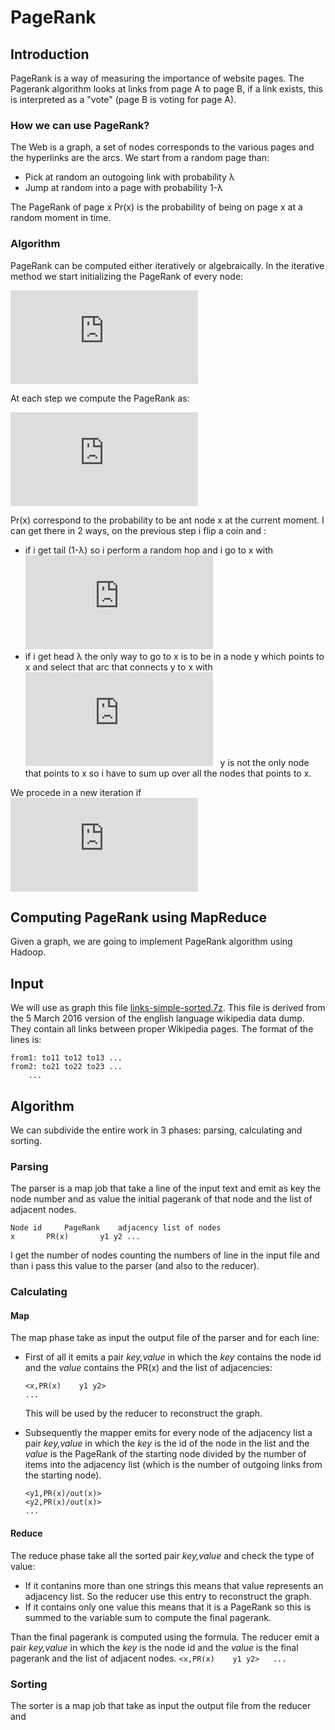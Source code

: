 # PageRank

## Introduction
PageRank is a way of measuring the importance of website pages. The Pagerank algorithm looks at links from page A to page B, if a link exists, this is interpreted as a "vote" (page B is voting for page A). 

### How we can use PageRank?
The Web is a graph, a set of nodes corresponds to the various pages and the hyperlinks are the arcs.
We start from a random page than:
* Pick at random an outogoing link with probability λ
* Jump at random into a page with probability 1-λ

The PageRank of page x Pr(x) is the probability of being on page x at a random moment in time.

### Algorithm
PageRank can be computed either iteratively or algebraically. In the iterative method we start initializing the PageRank of every node:

![](http://latex.codecogs.com/gif.latex?PR%28x%29%3D%5Cfrac%7B1%7D%7BN%7D%5Cquad%20%5Cforall%20x%20%5Cquad%20N%3Anumber%5C%2Cof%5C%2Cnodes%5C%2Cin%5C%2Cthe%5C%2Cgraph)

At each step we compute the PageRank as:

![](http://latex.codecogs.com/gif.latex?PR%28x%29%3D%5Cfrac%7B1-%5Clambda%7D%7BN%7D&plus;%5Clambda%20%5Csum_%7By%20%5Crightarrow%20x%7D%5Cfrac%7BPr%28y%29%7D%7Bout%28y%29%7D%5Cquad%5Cforall%20x)

Pr(x) correspond to the probability to be ant node x at the current moment. I can get there in 2 ways, on the previous step i flip a coin and :

* if i get tail (1-λ) so i perform a random hop and i go to x with  ![](http://latex.codecogs.com/gif.latex?Pr%3D%5Cfrac%7B1%7D%7BN%7D)
* if i get head λ the only way to go to x is to be in a node y which points to x and select that arc that connects y to x with ![](http://latex.codecogs.com/gif.latex?Pr%3D%5Cfrac%7B1%7D%7Bnumber%5C%2Cof%5C%2Coutgoing%5C%2Clinks%7D%5Cquad)
&nbsp; y is not the only node that points to x so i have to sum up over all the nodes that points to x.

We procede in a new iteration if &nbsp; ![](http://latex.codecogs.com/gif.latex?%5Cleft%20%7CPR%28t&plus;1%29-PR%28t%29%20%5Cright%20%7C%3C%20%5Cepsilon)

## Computing PageRank using MapReduce
Given a graph, we are going to implement PageRank algorithm using Hadoop.

## Input
We will use as graph this file [links-simple-sorted.7z](http://haselgrove.id.au/wikipedia/20160305/links-simple-sorted.7z). This file is derived from the 5 March 2016 version of the english language wikipedia data dump. They contain all links between proper Wikipedia pages. The format of the lines is:
```
from1: to11 to12 to13 ...
from2: to21 to22 to23 ...
    ...
```
##  Algorithm
We can subdivide the entire work in 3 phases: parsing, calculating and sorting.

### Parsing
The parser is a map job that take a line of the input text and emit as key the node number and as value the initial pagerank of that node and the list of adjacent nodes.

```
Node id 	PageRank 	adjacency list of nodes 
x 		PR(x) 		y1 y2 ...
```
I get the number of nodes counting the numbers of line in the input file and than i pass this value to the parser (and also to the reducer).

### Calculating

#### Map
The map phase take as input the output file of the parser and for each line: 

* First of all it emits a pair <em>key,value</em> in which the <em>key</em> contains the node id and the <em>value</em> contains the PR(x) and the list of adjacencies:
	```
	<x,PR(x)	y1 y2>	
	...
	```
	This will be used by the reducer to reconstruct the graph.

* Subsequently the mapper emits for every node of the adjacency list a pair <em>key,value</em> in which the <em>key</em> is the id of the node in the list and the <em>value</em> is the PageRank of the starting node divided by the number of items into the adjacency list (which is the number of outgoing links from the starting node).

	```
	<y1,PR(x)/out(x)>	
	<y2,PR(x)/out(x)> 
	...
	```

#### Reduce
The reduce phase take all the sorted pair <em>key,value</em> and check the type of value:

* If it contanins more than one strings this means that value represents an adjacency list. So the reducer use this entry to reconstruct the graph. 
* If it contains only one value this means that  it is a PageRank so this is summed to the variable sum to compute the final pagerank.

Than the final pagerank is computed using the formula. The reducer emit a pair <em>key,value</em> in which the <em>key</em> is the node id and the <em>value</em> is the final pagerank and the list of adjacent nodes.
	```
	<x,PR(x)	y1 y2>	
	...
	```

### Sorting
The sorter is a map job that take as input the output file from the reducer and 
